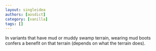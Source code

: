 ```yaml
---
layout: singleidea
authors: [aosdict]
category: [vanilla]
tags: []
---
```

In variants that have mud or muddy swamp terrain, wearing mud boots confers a benefit on that terrain (depends on what the terrain does).

